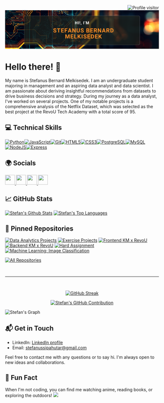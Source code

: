 <!-- GitHub Visitor -->
<a href="https://komarev.com/ghpvc/?username=stefansphtr">
    <img align="right" src="https://komarev.com/ghpvc/?username=stefansphtr&label=Visitors&color=0e75b6&style=flat" alt="Profile visitor" />
</a>

<!-- GitHub Banner -->
<p align="center"> 
  <img src="./github-banner.png" alt="Stefan's GitHub Banner" width=1000/>
</p>

# Hello there! 👋

My name is Stefanus Bernard Melkisedek. I am an undergraduate student majoring in management and an aspiring data analyst and data scientist. I am passionate about deriving insightful recommendations from datasets to drive business decisions and strategy. During my journey as a data analyst, I've worked on several projects. One of my notable projects is a comprehensive analysis of the Netflix Dataset, which was selected as the best project at the RevoU Tech Academy with a total score of 95.

## 💻 Technical Skills

<p align="left">
<a href="https://www.python.org/" target="_blank" rel="noreferrer"><img src="https://raw.githubusercontent.com/danielcranney/readme-generator/main/public/icons/skills/python-colored.svg" width="36" height="36" alt="Python" /></a><a href="https://developer.mozilla.org/en-US/docs/Web/JavaScript" target="_blank" rel="noreferrer"><img src="https://raw.githubusercontent.com/danielcranney/readme-generator/main/public/icons/skills/javascript-colored.svg" width="36" height="36" alt="JavaScript" /></a><a href="https://git-scm.com/" target="_blank" rel="noreferrer"><img src="https://raw.githubusercontent.com/danielcranney/readme-generator/main/public/icons/skills/git-colored.svg" width="36" height="36" alt="Git" /></a><a href="https://developer.mozilla.org/en-US/docs/Glossary/HTML5" target="_blank" rel="noreferrer"><img src="https://raw.githubusercontent.com/danielcranney/readme-generator/main/public/icons/skills/html5-colored.svg" width="36" height="36" alt="HTML5" /></a><a href="https://www.w3.org/TR/CSS/#css" target="_blank" rel="noreferrer"><img src="https://raw.githubusercontent.com/danielcranney/readme-generator/main/public/icons/skills/css3-colored.svg" width="36" height="36" alt="CSS3" /></a><a href="https://www.postgresql.org/" target="_blank" rel="noreferrer"><img src="https://raw.githubusercontent.com/danielcranney/readme-generator/main/public/icons/skills/postgresql-colored.svg" width="36" height="36" alt="PostgreSQL" /></a><a href="https://www.mysql.com/" target="_blank" rel="noreferrer"><img src="https://raw.githubusercontent.com/danielcranney/readme-generator/main/public/icons/skills/mysql-colored.svg" width="36" height="36" alt="MySQL" /></a><a href="https://nodejs.org/en/" target="_blank" rel="noreferrer"><img src="https://raw.githubusercontent.com/danielcranney/readme-generator/main/public/icons/skills/nodejs-colored.svg" width="36" height="36" alt="NodeJS" /></a><a href="https://expressjs.com/" target="_blank" rel="noreferrer"><img src="https://raw.githubusercontent.com/danielcranney/readme-generator/main/public/icons/skills/express-colored.svg" width="36" height="36" alt="Express" /></a>
</p>

## 🌍 Socials

<p align="left"> 
<a href="https://discord.com/users/stefansphtr" target="_blank" rel="noreferrer">
    <img src="https://raw.githubusercontent.com/danielcranney/readme-generator/main/public/icons/socials/discord.svg" width="32" height="32" />
</a>
<a href="https://www.github.com/stefansphtr" target="_blank" rel="noreferrer">
    <img src="https://raw.githubusercontent.com/danielcranney/readme-generator/main/public/icons/socials/github.svg" width="32" height="32" />
</a>
<a href="https://www.linkedin.com/in/stefanus-bernard-melkisedek" target="_blank" rel="noreferrer">
    <img src="https://raw.githubusercontent.com/danielcranney/readme-generator/main/public/icons/socials/linkedin.svg" width="32" height="32" />
</a>
<a href="https://www.x.com/stefansphtr" target="_blank" rel="noreferrer">
    <img src="https://raw.githubusercontent.com/danielcranney/readme-generator/main/public/icons/socials/twitter.svg" width="32" height="32" />
</a>
</p>

## 📈 GitHub Stats

<a> 
        <a href="https://github.com/stefansphtr"><img alt="Stefan's Github Stats" src="https://denvercoder1-github-readme-stats.vercel.app/api?username=stefansphtr&show_icons=true&count_private=true&theme=react&border_color=7F3FBF&bg_color=0D1117&title_color=F85D7F&icon_color=F8D866" height="192px" width="49.5%"/></a>
    <a href="https://github.com/stefansphtr"><img alt="Stefan's Top Languages" src="https://denvercoder1-github-readme-stats.vercel.app/api/top-langs/?username=stefansphtr&langs_count=8&layout=compact&theme=react&border_color=7F3FBF&bg_color=0D1117&title_color=F85D7F&icon_color=F8D866" height="192px" width="49.5%"/></a>
    <br/>
</a>

## 📌 Pinned Repositories

[![Data Analytics Projects](https://github-readme-stats.vercel.app/api/pin/?username=stefansphtr&repo=Data-Analytics-Brazilian-Ecommerce&theme=radical)](https://github.com/stefansphtr/Data-Analytics-Brazilian-Ecommerce)
[![Exercise Projects](https://github-readme-stats.vercel.app/api/pin/?username=stefansphtr&repo=Exercise-Project-Data-Analysis&theme=radical)](https://github.com/stefansphtr/Exercise-Project-Data-Analysis)
[![Frontend KM x RevoU](https://github-readme-stats.vercel.app/api/pin/?username=Kampus-Merdeka-Software-Engineering&repo=FE-2-Medan-2&theme=radical)](https://github.com/Kampus-Merdeka-Software-Engineering/BE-2-Medan-2)
[![Backend KM x RevoU](https://github-readme-stats.vercel.app/api/pin/?username=Kampus-Merdeka-Software-Engineering&repo=BE-2-Medan-2&theme=radical)](https://github.com/Kampus-Merdeka-Software-Engineering/BE-2-Medan-2)
[![Hard Assignment](https://github-readme-stats.vercel.app/api/pin/?username=stefansphtr&repo=Hard-Assignment-Week-5&theme=radical)](https://github.com/stefansphtr/Hard-Assignment-Week-5)
[![Machine Learning: Image Classification](https://github-readme-stats.vercel.app/api/pin/?username=stefansphtr&repo=FP-ML-Image-Classifier&theme=radical)](https://github.com/stefansphtr/FP-ML-Image-Classifier)

<p align="left">
        <a href="https://github.com/stefansphtr?tab=repositories" target="_blank"><img alt="All Repositories" title="All Repositories" src="https://img.shields.io/badge/-All%20Repos-2962FF?style=for-the-badge&logo=koding&logoColor=white"/></a>
</p>

<br/>
<hr/>
<br/>

<p align="center">
    <a href="https://git.io/streak-stats"><img src="https://github-readme-streak-stats-1vtd.vercel.app?user=stefansphtr&theme=radical" alt="GitHub Streak" /></a>
</p>

<p align="center">
    <a href="https://github.com/stefansphtr">
        <img src="https://github-profile-summary-cards.vercel.app/api/cards/profile-details?username=stefansphtr&theme=radical" alt="Stefan's GitHub Contribution"/>
    </a>
</p>

![Stefan's Graph](https://github-readme-activity-graph.vercel.app/graph?username=stefansphtr&custom_title=Stefan's%20GitHub%20Activity%20Graph&bg_color=0D1117&color=7F3FBF&line=7F3FBF&point=7F3FBF&area_color=FFFFFF&title_color=FFFFFF&area=true)

## 📬 Get in Touch

- LinkedIn: [LinkedIn profile](https://www.linkedin.com/in/stefanus-bernard-melkisedek/)
- Email: stefanussipahutar@gmail.com

Feel free to contact me with any questions or to say hi. I'm always open to new ideas and collaborations.

## 🎈 Fun Fact

When I'm not coding, you can find me watching anime, reading books, or exploring the outdoors!
<img src="https://user-images.githubusercontent.com/74038190/212284100-561aa473-3905-4a80-b561-0d28506553ee.gif" width="1000">
